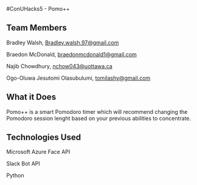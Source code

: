 #ConUHacks5 - Pomo++

## Team Members

Bradley Walsh, Bradley.walsh.97@gmail.com

Braedon McDonald, braedonmcdonald1@gmail.com

Najib Chowdhury, nchow043@uottawa.ca

Ogo-Oluwa Jesutomi Olasubulumi, tomilashy@gmail.com


## What it Does

Pomo++ is a smart Pomodoro timer which will recommend changing the Pomodoro session lenght based on your previous abilities to concentrate. 

## Technologies Used
Microsoft Azure Face API

Slack Bot API

Python
